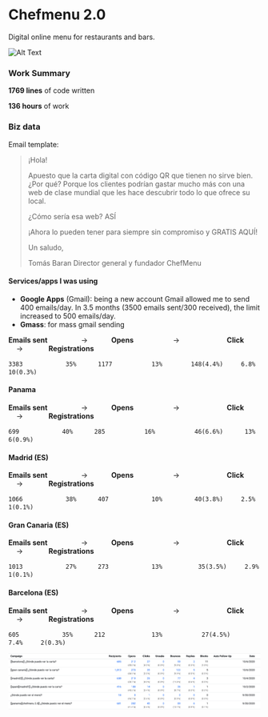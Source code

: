 # Chefmenu 2.0

Digital online menu for restaurants and bars.

![Alt Text](screenshots/1.gif)

### Work Summary

**1769 lines** of code written

**136 hours** of work

### Biz data

Email template:

> ¡Hola!
> 
> Apuesto que la carta digital con código QR que tienen no sirve bien. ¿Por qué? Porque los clientes podrían gastar mucho más con una web de clase mundial que les hace descubrir todo lo que ofrece su local.
> 
> ¿Cómo sería esa web? ASÍ
> 
> ¡Ahora lo pueden tener para siempre sin compromiso y GRATIS AQUÍ!
> 
> Un saludo,
> 
> Tomás Baran
> Director general y fundador
> ChefMenu

#### Services/apps I was using
- **Google Apps** (Gmail): being a new account Gmail allowed me to send 400 emails/day. In 3.5 months (3500 emails sent/300 received), the limit increased to 500 emails/day.
- **Gmass**: for mass gmail sending

**Emails sent** &nbsp; &nbsp; &nbsp; &nbsp; &nbsp; &nbsp; &nbsp; &nbsp; ->&nbsp; &nbsp; &nbsp; &nbsp; &nbsp; &nbsp; **Opens** &nbsp; &nbsp; &nbsp; &nbsp; &nbsp; &nbsp; &nbsp; &nbsp; &nbsp; &nbsp;-> &nbsp; &nbsp; &nbsp; &nbsp; &nbsp;&nbsp; &nbsp; &nbsp; &nbsp; &nbsp; &nbsp; &nbsp; **Click** &nbsp; &nbsp; &nbsp; &nbsp; &nbsp; &nbsp; -> &nbsp; &nbsp; &nbsp; &nbsp; &nbsp; &nbsp; **Registrations**

    3383            35%      1177           13%        148(4.4%)     6.8%     10(0.3%)      

#### Panama

**Emails sent** &nbsp; &nbsp; &nbsp; &nbsp; &nbsp; &nbsp; &nbsp; &nbsp; ->&nbsp; &nbsp; &nbsp; &nbsp; &nbsp; &nbsp; **Opens** &nbsp; &nbsp; &nbsp; &nbsp; &nbsp; &nbsp; &nbsp; &nbsp; &nbsp; &nbsp;-> &nbsp; &nbsp; &nbsp; &nbsp; &nbsp;&nbsp; &nbsp; &nbsp; &nbsp; &nbsp; &nbsp; &nbsp; **Click** &nbsp; &nbsp; &nbsp; &nbsp; &nbsp; &nbsp; -> &nbsp; &nbsp; &nbsp; &nbsp; &nbsp; &nbsp; **Registrations**

    699            40%      285           16%           46(6.6%)      13%     6(0.9%)  
    
#### Madrid (ES)

**Emails sent** &nbsp; &nbsp; &nbsp; &nbsp; &nbsp; &nbsp; &nbsp; &nbsp; ->&nbsp; &nbsp; &nbsp; &nbsp; &nbsp; &nbsp; **Opens** &nbsp; &nbsp; &nbsp; &nbsp; &nbsp; &nbsp; &nbsp; &nbsp; &nbsp; &nbsp;-> &nbsp; &nbsp; &nbsp; &nbsp; &nbsp;&nbsp; &nbsp; &nbsp; &nbsp; &nbsp; &nbsp; &nbsp; **Click** &nbsp; &nbsp; &nbsp; &nbsp; &nbsp; &nbsp; -> &nbsp; &nbsp; &nbsp; &nbsp; &nbsp; &nbsp; **Registrations**

    1066            38%      407            10%         40(3.8%)     2.5%     1(0.1%)  
    
#### Gran Canaria (ES)

**Emails sent** &nbsp; &nbsp; &nbsp; &nbsp; &nbsp; &nbsp; &nbsp; &nbsp; ->&nbsp; &nbsp; &nbsp; &nbsp; &nbsp; &nbsp; **Opens** &nbsp; &nbsp; &nbsp; &nbsp; &nbsp; &nbsp; &nbsp; &nbsp; &nbsp; &nbsp;-> &nbsp; &nbsp; &nbsp; &nbsp; &nbsp;&nbsp; &nbsp; &nbsp; &nbsp; &nbsp; &nbsp; &nbsp; **Click** &nbsp; &nbsp; &nbsp; &nbsp; &nbsp; &nbsp; -> &nbsp; &nbsp; &nbsp; &nbsp; &nbsp; &nbsp; **Registrations**

    1013            27%      273            13%          35(3.5%)     2.9%     1(0.1%)  
    
#### Barcelona (ES)

**Emails sent** &nbsp; &nbsp; &nbsp; &nbsp; &nbsp; &nbsp; &nbsp; &nbsp; ->&nbsp; &nbsp; &nbsp; &nbsp; &nbsp; &nbsp; **Opens** &nbsp; &nbsp; &nbsp; &nbsp; &nbsp; &nbsp; &nbsp; &nbsp; &nbsp; &nbsp;-> &nbsp; &nbsp; &nbsp; &nbsp; &nbsp;&nbsp; &nbsp; &nbsp; &nbsp; &nbsp; &nbsp; &nbsp; **Click** &nbsp; &nbsp; &nbsp; &nbsp; &nbsp; &nbsp; -> &nbsp; &nbsp; &nbsp; &nbsp; &nbsp; &nbsp; **Registrations**

    605            35%      212             13%           27(4.5%)     7.4%     2(0.3%)  

![Alt Text](screenshots/stats.png)
